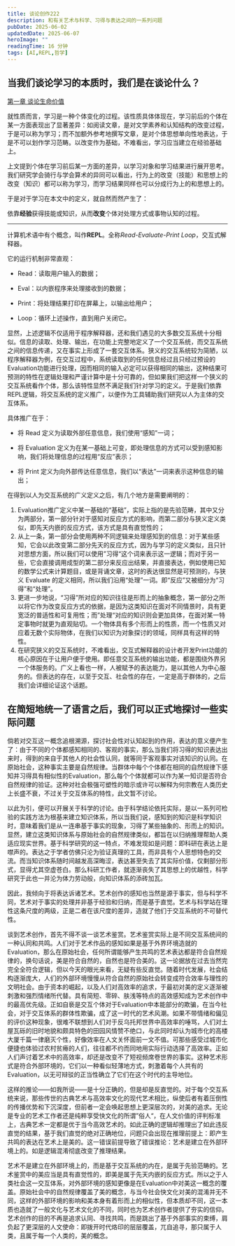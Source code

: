 ```yaml
---
title: 谈论创作222
description: 和有关艺术与科学、习得与表达之间的一系列问题
pubDate: 2025-06-02
updatedDate: 2025-06-07
heroImage: ""
readingTime: 16 分钟
tags: [AI,REPL,哲学]
---
```

## 当我们谈论学习的本质时，我们是在谈论什么？
[第一章 谈论生命价值](/blog/谈论生命价值/)

就性质而言，学习是一种个体变化的过程。该性质具体体现在，学习前后的个体在某一方面表现出了显著差异：如阅读文章，是对文学素养和认知结构的改变过程，于是可以称为学习；而不加额外参考地撰写文章，是对个体思想单向性地表达，于是不可以划作学习范畴。以改变作为基础，不难看出，学习应当建立在经验基础上。

上文提到个体在学习前后某一方面的差异，以学习对象和学习结果进行展开思考。我们研究学会骑行与学会算术的异同可以看出，行为上的改变（技能）和思想上的改变（知识）都可以称为学习，而学习结果同样也可以分成行为上的和思想上的。

于是对于学习在本文中的定义，就自然而然产生了：

依靠**经验**获得技能或知识，从而**改变**个体对处理方式或事物认知的过程。

---

计算机术语中有个概念，叫作**REPL**。全称*Read-Evaluate-Print Loop*，交互式解释器。

它的运行机制非常直观：

- Read：读取用户输入的数据；

- Eval：以内嵌程序来处理接收到的数据；

- Print：将处理结果打印在屏幕上，以输出给用户；

- Loop：循环上述操作，直到用户关闭它。

显然，上述逻辑不仅适用于程序解释器，还和我们遇见的大多数交互系统十分相似。信息的读取、处理、输出，在功能上完整地定义了一个交互系统，而交互系统之间的信息传递，又在事实上形成了一套交互体系。狭义的交互系统较为简陋，以程序解释器为例，在交互过程中，系统读取到的任何信息经过且只经过预设的Evaluation功能进行处理，因而相同的输入必定可以获得相同的输出，这种结果可预测的特性在逻辑处理和严谨计算中是十分可靠的，但如果我们把这样一个狭义的交互系统看作个体，那么该特性显然不满足我们针对学习的定义。于是我们依靠REPL逻辑，将交互系统的定义推广，以便作为工具辅助我们研究以人为主体的交互体系。

具体推广在于：

- 将 Read 定义为读取外部任意信息，我们使用“感知”一词；

- 将 Evaluation 定义为在某一基础上可变，即处理信息的方式可以受到感知影响，我们将处理信息的过程用“反应”表示；

- 将 Print 定义为向外部传达任意信息，我们以“表达”一词来表示这种信息的输出；

在得到以人为交互系统的广义定义之后，有几个地方是需要阐明的：

1. Evaluation推广定义中某一基础的“基础”，实际上指的是先验范畴，其中又分为两部分，第一部分针对于感知对反应方式的影响，而第二部分与狭义定义类似，即先天内嵌的反应方式，该方式是具有直觉性的；
2. 从上一条，第一部分会使用两种不同逻辑来处理感知到的信息：对于某些感知，它会以此改变第二部分先天的反应方式，因为与学习的定义类似，且只针对思想方面，所以我们可以使用”习得“这个词来表示这一逻辑；而对于另一些，它会直接调用成型的第二部分来反应出结果，并直接表达，例如使用已知的数学公式来计算题目，或是背诵文章，这时的表达很显然是可预测的，与狭义 Evaluate 的定义相同，所以我们沿用“处理”一词。即“反应”又被细分为“习得”和“处理”。
3. 更进一步地说，“习得”所对应的知识往往是形而上的抽象概念，第一部分之所以将它作为改变反应方式的依据，是因为这类知识在面对不同情景时，具有更宽泛的普适性和可复用性；而”处理“对应的知识则会更加具体，在面对某一特定事物时就更为直观贴切。一个物体具有多个形而上的性质，而一个性质又对应着无数个实际物体，在我们以知识为对象探讨的领域，同样具有这样的特性。
4. 在研究狭义的交互系统时，不难看出，交互式解释器的设计者开发Print功能的核心原因在于让用户便于使用。即任意交互系统的输出功能，都是围绕外界另一个体服务的。广义上看也一样，人被赋予的表达能力，是以其他人为中心服务的。但表达的存在，以至于交互、社会性的存在，一定是高于群体的，之后我们会详细论证这个话题。

## 在简短地统一了语言之后，我们可以正式地探讨一些实际问题

倘若对交互这一概念追根溯源，探讨社会性对认知起到的作用，表达的意义便产生了：由于不同的个体都感知相同的、客观的事实，那么当我们将习得的知识表达出来时，得到的来自于其他人的社会性认同，就等同于客观事实对该知识的认同。在原始社会，这种事实主要是自然规律。当群体中每个个体都在相同的自然规律下感知并习得具有相似性的Evaluation，那么每个个体就都可以作为某一知识是否符合自然规律的验证。这种对社会极强可塑性的暗示或许可以解释为何宗教在人类历史上长盛不衰，不过关于交互体系的特性，此文暂不讨论。

以此为引，便可以开展关于科学的讨论。由于科学结论依托实际，是以一系列可检验的实践方法为根基来建立知识体系，所以当我们说，感知到的知识是科学知识时，意味着我们是从一连串基于事实的现象，习得了某些抽象的、形而上的知识。显然，建立这类知识体系与原始社会的自然规律类似，都旨在以归纳推理帮助人类适应现实世界。基于科学研究的这一特点，不难发现如是问题：即科研在表达上是噤声的。表达之于学者仿佛只沦为验证真理的工具，而非具有个人思想特色的交流。而当知识体系随时间越发高深晦涩，表达甚至失去了其实际价值，仅剩部分形式，显得尤其空虚苍白。那么科研工作者，就逐渐丧失了其思想上的优越性，科学研究于此也一并沦为体力劳动般，向知识体系的添砖加瓦。

因此，我倾向于将表达诉诸艺术。艺术创作的感知也当然是源于事实，但与科学不同，艺术对于事实的处理并非基于经验和归纳，而是基于直觉。艺术与科学站在理性这条尺度的两级，正是二者在该尺度的差异，造就了他们于交互系统的不可替代性。

谈到艺术创作，首先不得不谈一谈艺术鉴赏。艺术鉴赏实际上是不同交互系统间的一种认同和共鸣。人们对于艺术作品的感知如果是基于外界环境造就的Evaluation，那么在原始社会，任何所谓能够产生共鸣的艺术表达都是符合自然规律的，换句话说，美是符合自然的，自然也是符合美的。这一论据放在过去当然完完全全符合逻辑，但以今天的眼光来看，无疑有些反直觉。随着时代发展，社会结构逐渐庞大，人们的外部环境慢慢从符合自然的原始社会转变成符合效率与理性的文明社会。由于资本的崛起，以及人们对高效率的追求，于最初对美的定义逐渐被刺激和强烈情绪所代替。具有简短、零碎、肤浅等特点的高效感知成为艺术创作中的最高优先级。正如自亵是交互个体对于Evaluation中本能部分的欺骗，在当今社会，对于交互体系的群体性欺骗，成了这一时代的艺术风潮。如果不带情绪和偏见的评价这种现象，很难不联想到人们对于反乌托邦世界中高效率的唾骂，人们对土屋瓦砾的旧时地貌和颇具特色的田园风情赞不绝口，与此同时却认为城市化的高楼大厦千篇一律磨灭个性，好像效率在人文关怀面前一文不值。可那些感受过城市化便捷也体验过农村贫瘠的人们，往往都不约而同地用实际行动选择了高效率。正如人们声讨着艺术中的高效率，却还是改变不了短视频席卷世界的事实。这种艺术形式是符合外部环境的，它们以一种看似轻薄地方式，刺激着每个人共有的Evaluation，以无可辩驳的正当性确立了它们在这个时代的主导地位。

这样的推论——如我所说——是十分正确的，但是却是反直觉的。对于每个交互系统来说，那些传世的古典艺术与高效率文化的现代艺术相比，纵使后者有着压倒性的传播优势和下沉深度，但前者一定会唤起思想上更深层次的，对美的追求。无论是专业的艺术工作者还是纯粹享受快文化的所谓”俗人“，在人文价值的评判标准上，古典艺术一定都是优于当今高效艺术的。如此正确的逻辑却推理出了如此违反直觉的结果，基于我们直觉的绝对正确地位，问题只会出现在推理前提上：即产生共鸣的表达在艺术上是美的。这一错误前提导致了错误推论：艺术是建立在外部环境上的。如是逻辑混淆彻底改变了推理结果。

艺术不是建立在外部环境上的，而是基于交互系统的内在，是属于先验范畴的。艺术鉴赏中的美应当是具有直觉性的，即美是属于先天内嵌的反应方式。所以之于人类社会这一交互体系，对外部环境的感知更像是在Evaluation中对美这一概念的覆盖。原始社会中的自然规律覆盖了美的概念，与当今社会快文化对美的混淆并无不同，这样的外部环境的影响和美本身有着形而上的相似性，但本质却不同，这一本质也造就了一般文化与艺术文化的不同，同时也为艺术创作者提供了夯实的信仰。艺术创作的目的不再是追求认同、寻找共鸣，而是跳出了基于外部事实的束缚，肩负起了更深层的人文使命：即拨开时代烙印的层层覆盖，兀自追寻，那只属于人类，且属于每一个人类的，美的概念。